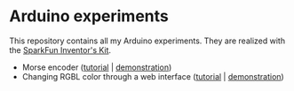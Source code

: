 # Arduino experiments

This repository contains all my Arduino experiments. They are realized with the [SparkFun Inventor's Kit](https://www.sparkfun.com/products/12001).

* Morse encoder ([tutorial](http://www.jonathan-petitcolas.com/2014/03/16/creating-morse-encoder-with-arduino.html) | [demonstration](http://www.youtube.com/watch?v=4H3hKid6ucA))
* Changing RGBL color through a web interface ([tutorial](http://www.jonathan-petitcolas.com/2014/03/16/2014-03-16-creating-morse-encoder-with-arduino.html) | [demonstration](https://www.youtube.com/watch?v=PChgksbXZL0))